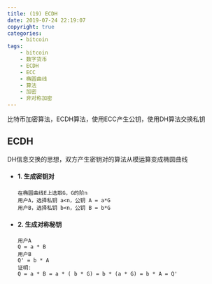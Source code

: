 ```yaml
---
title: (19) ECDH
date: 2019-07-24 22:19:07
copyright: true
categories:
    - bitcoin
tags:
    - bitcoin
    - 数字货币
    - ECDH
    - ECC
    - 椭圆曲线
    - 算法
    - 加密
    - 非对称加密
---
```

比特币加密算法，ECDH算法，使用ECC产生公钥，使用DH算法交换私钥

<!-- more -->

## **ECDH**



DH信息交换的思想，双方产生密钥对的算法从模运算变成椭圆曲线 

+ #### 1. 生成密钥对

    ```
    在椭圆曲线E上选取G，G的阶n
    用户A，选择私钥 a<n，公钥 A = a*G
    用户B，选择私钥 b<n，公钥 B = b*G
    ```

+ #### 2. 生成对称秘钥

    ```
    用户A
    Q = a * B
    用户B
    Q' = b * A
    证明:
    Q = a * B = a * ( b * G) = b * (a * G) = b * A = Q' 
    ```